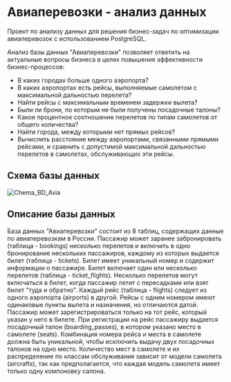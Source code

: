 # Авиаперевозки - анализ данных
Проект по анализу данных для решения бизнес-задач по оптимизации авиаперевозок с использованием PostgreSQL.

Анализ базы данных "Авиаперевозки" позволяет ответить на актуальные вопросы бизнеса в целях повышения эффективности бизнес-процессов:
 - В каких городах больше одного аэропорта?
 - В каких аэропортах есть рейсы, выполняемые самолетом с максимальной дальностью перелета?
 - Найти рейсы с максимальным временем задержки вылета?
 - Были ли брони, по которым не были получены посадочные талоны?
 - Какое процентное соотношение перелетов по типам самолетов от общего количества?
 - Найти города, между которыми нет прямых рейсов?
 - Вычислить расстояние между аэропортами, связанными прямыми рейсами, и сравнить с допустимой максимальной дальностью перелетов в самолетах, обслуживающих эти рейсы.
## Схема базы данных
![Chema_BD_Avia](https://user-images.githubusercontent.com/48159532/188158778-5da42df5-bc61-49d8-ad5e-30adddc823ac.png)
## Описание базы данных
База данных "Авиаперевозки" состоит из 8 таблиц, содержащих данные по авиаперевозкам в России.
Пассажир может заранее забронировать (таблица - bookings) несколько перелетов и включить в одно бронирование нескольких пассажиров, каждому из которых выдается билет (таблица - tickets).
Билет имеет уникальный номер и содержит информации о пассажире.
Билет включает один или несколько перелетов (таблица - ticket_flights).  Несколько перелетов могут включаться в билет, когда пассажир летит с пересадками или взят билет "туда и обратно".
Каждый рейс (таблица - flights) следует из одного аэропорта (airports) в другой. Рейсы с одним номером имеют одинаковые пункты вылета и назначения, но отличаются датой.
Пассажир может зарегистрироваться только на тот рейс, который указан у него в билете. 
При регистрации на рейс пассажиру выдается посадочный талон (boarding_passes), в котором указано место в самолете (seats).
Комбинация номера рейса и места в самолете должна быть уникальной, чтобы исключить выдачу двух посадочных талонов на одно место.
Количество мест в самолете и их распределение по классам обслуживания зависит от модели самолета (aircrafts), так как предполагается, что каждая модель самолета имеет только одну компоновку салона. 
